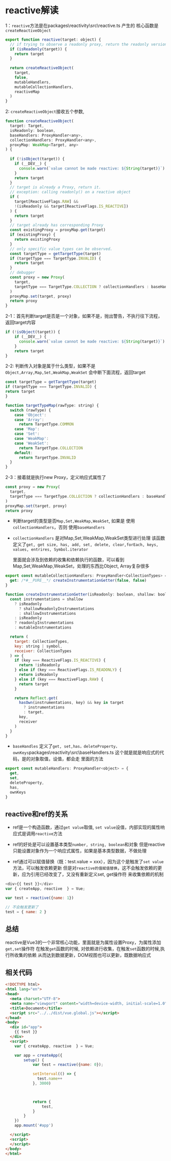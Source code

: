 # reactive解读

1：`reactive`方法是在packages\reactivity\src\reactive.ts 产生的
   核心函数是`createReactiveObject`
```js
export function reactive(target: object) {
  // if trying to observe a readonly proxy, return the readonly version.
  if (isReadonly(target)) {
    return target
  }
  
  return createReactiveObject(
    target,
    false,
    mutableHandlers,
    mutableCollectionHandlers,
    reactiveMap
  )
}
```

2: `createReactiveObject`接收五个参数,
```js
function createReactiveObject(
  target: Target,
  isReadonly: boolean,
  baseHandlers: ProxyHandler<any>,
  collectionHandlers: ProxyHandler<any>,
  proxyMap: WeakMap<Target, any>
) {
  
  if (!isObject(target)) {
    if (__DEV__) {
      console.warn(`value cannot be made reactive: ${String(target)}`)
    }
    return target
  }
  // target is already a Proxy, return it.
  // exception: calling readonly() on a reactive object
  if (
    target[ReactiveFlags.RAW] &&
    !(isReadonly && target[ReactiveFlags.IS_REACTIVE])
  ) {
    return target
  }
  // target already has corresponding Proxy
  const existingProxy = proxyMap.get(target)
  if (existingProxy) {
    return existingProxy
  }
  // only specific value types can be observed.
  const targetType = getTargetType(target)
  if (targetType === TargetType.INVALID) {
    return target
  }
  // debugger
  const proxy = new Proxy(
    target,
    targetType === TargetType.COLLECTION ? collectionHandlers : baseHandlers
  )
  proxyMap.set(target, proxy)
  return proxy
}
```

2-1：首先判断target是否是一个对象，如果不是，抛出警告，不执行往下流程，返回target内容
```js
if (!isObject(target)) {
    if (__DEV__) {
      console.warn(`value cannot be made reactive: ${String(target)}`)
    }
    return target
}
```

2-2: 判断传入对象是属于什么类型，如果不是`Object,Array,Map,Set,WeakMap,WeakSet`
会中断下面流程，返回target

```js
const targetType = getTargetType(target)
if (targetType === TargetType.INVALID) {
return target
}

function targetTypeMap(rawType: string) {
  switch (rawType) {
    case 'Object':
    case 'Array':
      return TargetType.COMMON
    case 'Map':
    case 'Set':
    case 'WeakMap':
    case 'WeakSet':
      return TargetType.COLLECTION
    default:
      return TargetType.INVALID
  }
}
```

2-3：接着就是执行new Proxy，定义响应式属性了
    
```js
const proxy = new Proxy(
  target,
  targetType === TargetType.COLLECTION ? collectionHandlers : baseHandlers
)
proxyMap.set(target, proxy)
return proxy
```
- 判断target的类型是否`Map,Set,WeakMap,WeakSet`, 如果是 使用`collectionHandlers`，否则
使用`baseHandlers`

- `collectionHandlers` 是对Map,Set,WeakMap,WeakSet类型进行处理
   该函数定义了`get, get size, has, add, set, delete, clear,forEach, keys, values, entrires, Symbol.iterator`
   
   里面就会涉及到依赖的收集和依赖执行的函数，可以看到Map,Set,WeakMap,WeakSet，处理的东西比Object, Array复杂很多
```js
export const mutableCollectionHandlers: ProxyHandler<CollectionTypes> = {
  get: /*#__PURE__*/ createInstrumentationGetter(false, false)
}

function createInstrumentationGetter(isReadonly: boolean, shallow: boolean) {
  const instrumentations = shallow
    ? isReadonly
      ? shallowReadonlyInstrumentations
      : shallowInstrumentations
    : isReadonly
    ? readonlyInstrumentations
    : mutableInstrumentations

  return (
    target: CollectionTypes,
    key: string | symbol,
    receiver: CollectionTypes
  ) => {
    if (key === ReactiveFlags.IS_REACTIVE) {
      return !isReadonly
    } else if (key === ReactiveFlags.IS_READONLY) {
      return isReadonly
    } else if (key === ReactiveFlags.RAW) {
      return target
    }

    return Reflect.get(
      hasOwn(instrumentations, key) && key in target
        ? instrumentations
        : target,
      key,
      receiver
    )
  }
}

```
- `baseHandles` 定义了`get, set,has，deleteProperty，ownKeys`packages\reactivity\src\baseHandlers.ts
  这个就是就是响应式的代码，是的对象取值，设值，都会走
  里面的方法
```js
export const mutableHandlers: ProxyHandler<object> = {
  get,
  set,
  deleteProperty,
  has,
  ownKeys
}
```

## reactive和ref的关系

- ref是一个构造函数，通过`get value`取值, `set value`设值，内部实现的属性响应式是调用`reactive`方法

- ref的好处是可以设置基本类型`number, string, boolean`和对象
但是reactive只能设置对象作为一个响应式属性，如果是基本类型数据，不做处理

- ref通过可以赋值替换（既：test.value = xxx），因为这个是触发了`set value`方法，可以触发依赖更新
但是对`reactive的值赋值替换`，这不会触发依赖的更新，应为引用已经改变了，又没有重新定义set, get操作符
来收集依赖的机制
 
 ```js
 <div>{{ test }}</div>
 var { createApp, reactive  } = Vue;

 var test = reactive({name: 1})

// 不会触发更新了
test = { name: 2 }
 ```


## 总结

reactive是Vue3的一个非常核心功能，里面就是为属性设置Proxy，为属性添加`get,set`操作符
在触发`get`函数的时候, 对依赖进行收集，在触发`set`函数的时候,执行所收集的依赖
从而达到数据更新，DOM视图也可以更新，既数据响应式


## 相关代码
```html
<!DOCTYPE html>
<html lang="en">
<head>
  <meta charset="UTF-8">
  <meta name="viewport" content="width=device-width, initial-scale=1.0">
  <title>Document</title>
  <script src="../../dist/vue.global.js"></script>
</head>
<body>
  <div id="app">
    {{ test }}
  </div>
  <script>  
    var { createApp, reactive  } = Vue;

    var app = createApp({
        setup() {
            var test = reactive({name: 0});

            setInterval(() => {
              test.name++
            }, 3000)

            

            return {
                test,
            }
        }
    })
    app.mount('#app')

  </script>
  <script>
  </script>
</body>
</html>
```